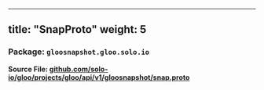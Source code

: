 
---
title: "SnapProto"
weight: 5
---

<!-- Code generated by solo-kit. DO NOT EDIT. -->


### Package: `gloosnapshot.gloo.solo.io`

**Source File: [github.com/solo-io/gloo/projects/gloo/api/v1/gloosnapshot/snap.proto](https://github.com/solo-io/gloo/blob/main/projects/gloo/api/v1/gloosnapshot/snap.proto)**






<!-- Start of HubSpot Embed Code -->
<script type="text/javascript" id="hs-script-loader" async defer src="//js.hs-scripts.com/5130874.js"></script>
<!-- End of HubSpot Embed Code -->
